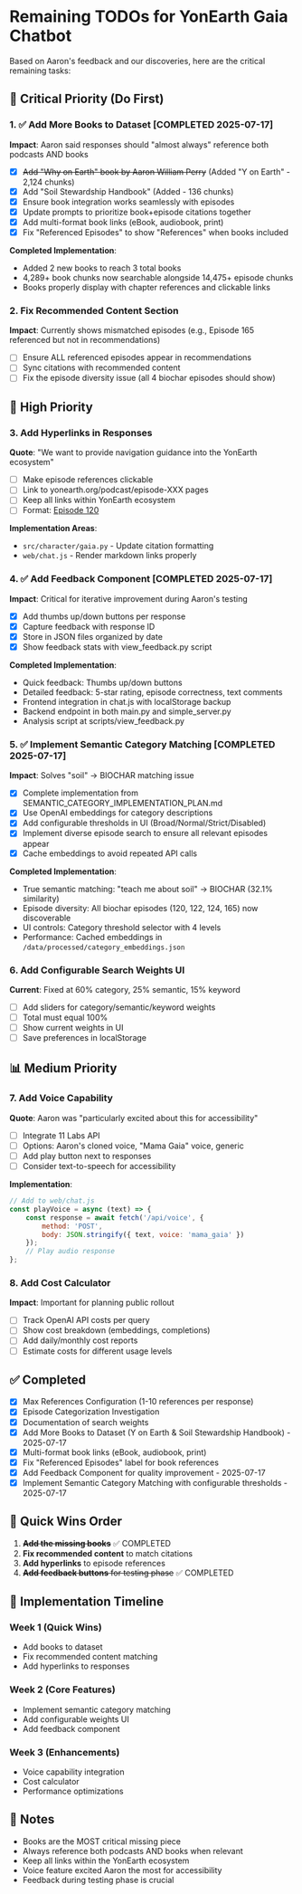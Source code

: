 # Remaining TODOs for YonEarth Gaia Chatbot

Based on Aaron's feedback and our discoveries, here are the critical remaining tasks:

## 🚨 Critical Priority (Do First)

### 1. ✅ Add More Books to Dataset [COMPLETED 2025-07-17]
**Impact**: Aaron said responses should "almost always" reference both podcasts AND books

- [x] ~~Add "Why on Earth" book by Aaron William Perry~~ (Added "Y on Earth" - 2,124 chunks)
- [x] Add "Soil Stewardship Handbook" (Added - 136 chunks)
- [x] Ensure book integration works seamlessly with episodes
- [x] Update prompts to prioritize book+episode citations together
- [x] Add multi-format book links (eBook, audiobook, print)
- [x] Fix "Referenced Episodes" to show "References" when books included

**Completed Implementation**:
- Added 2 new books to reach 3 total books
- 4,289+ book chunks now searchable alongside 14,475+ episode chunks
- Books properly display with chapter references and clickable links

### 2. Fix Recommended Content Section
**Impact**: Currently shows mismatched episodes (e.g., Episode 165 referenced but not in recommendations)

- [ ] Ensure ALL referenced episodes appear in recommendations
- [ ] Sync citations with recommended content
- [ ] Fix the episode diversity issue (all 4 biochar episodes should show)

## 🔧 High Priority

### 3. Add Hyperlinks in Responses
**Quote**: "We want to provide navigation guidance into the YonEarth ecosystem"

- [ ] Make episode references clickable
- [ ] Link to yonearth.org/podcast/episode-XXX pages
- [ ] Keep all links within YonEarth ecosystem
- [ ] Format: [Episode 120](https://yonearth.org/podcast/episode-120...)

**Implementation Areas**:
- `src/character/gaia.py` - Update citation formatting
- `web/chat.js` - Render markdown links properly

### 4. ✅ Add Feedback Component [COMPLETED 2025-07-17]
**Impact**: Critical for iterative improvement during Aaron's testing

- [x] Add thumbs up/down buttons per response
- [x] Capture feedback with response ID
- [x] Store in JSON files organized by date
- [x] Show feedback stats with view_feedback.py script

**Completed Implementation**:
- Quick feedback: Thumbs up/down buttons
- Detailed feedback: 5-star rating, episode correctness, text comments
- Frontend integration in chat.js with localStorage backup
- Backend endpoint in both main.py and simple_server.py
- Analysis script at scripts/view_feedback.py

### 5. ✅ Implement Semantic Category Matching [COMPLETED 2025-07-17]
**Impact**: Solves "soil" → BIOCHAR matching issue

- [x] Complete implementation from SEMANTIC_CATEGORY_IMPLEMENTATION_PLAN.md
- [x] Use OpenAI embeddings for category descriptions  
- [x] Add configurable thresholds in UI (Broad/Normal/Strict/Disabled)
- [x] Implement diverse episode search to ensure all relevant episodes appear
- [x] Cache embeddings to avoid repeated API calls

**Completed Implementation**:
- True semantic matching: "teach me about soil" → BIOCHAR (32.1% similarity)
- Episode diversity: All biochar episodes (120, 122, 124, 165) now discoverable
- UI controls: Category threshold selector with 4 levels
- Performance: Cached embeddings in `/data/processed/category_embeddings.json`

### 6. Add Configurable Search Weights UI
**Current**: Fixed at 60% category, 25% semantic, 15% keyword

- [ ] Add sliders for category/semantic/keyword weights
- [ ] Total must equal 100%
- [ ] Show current weights in UI
- [ ] Save preferences in localStorage

## 📊 Medium Priority

### 7. Add Voice Capability
**Quote**: Aaron was "particularly excited about this for accessibility"

- [ ] Integrate 11 Labs API
- [ ] Options: Aaron's cloned voice, "Mama Gaia" voice, generic
- [ ] Add play button next to responses
- [ ] Consider text-to-speech for accessibility

**Implementation**:
```javascript
// Add to web/chat.js
const playVoice = async (text) => {
    const response = await fetch('/api/voice', {
        method: 'POST',
        body: JSON.stringify({ text, voice: 'mama_gaia' })
    });
    // Play audio response
};
```

### 8. Add Cost Calculator
**Impact**: Important for planning public rollout

- [ ] Track OpenAI API costs per query
- [ ] Show cost breakdown (embeddings, completions)
- [ ] Add daily/monthly cost reports
- [ ] Estimate costs for different usage levels

## ✅ Completed

- [x] Max References Configuration (1-10 references per response)
- [x] Episode Categorization Investigation
- [x] Documentation of search weights
- [x] Add More Books to Dataset (Y on Earth & Soil Stewardship Handbook) - 2025-07-17
- [x] Multi-format book links (eBook, audiobook, print)
- [x] Fix "Referenced Episodes" label for book references
- [x] Add Feedback Component for quality improvement - 2025-07-17
- [x] Implement Semantic Category Matching with configurable thresholds - 2025-07-17

## 📝 Quick Wins Order

1. ~~**Add the missing books**~~ ✅ COMPLETED
2. **Fix recommended content** to match citations
3. **Add hyperlinks** to episode references  
4. ~~**Add feedback buttons** for testing phase~~ ✅ COMPLETED

## 🚀 Implementation Timeline

### Week 1 (Quick Wins)
- Add books to dataset
- Fix recommended content matching
- Add hyperlinks to responses

### Week 2 (Core Features)
- Implement semantic category matching
- Add configurable weights UI
- Add feedback component

### Week 3 (Enhancements)
- Voice capability integration
- Cost calculator
- Performance optimizations

## 📌 Notes

- Books are the MOST critical missing piece
- Always reference both podcasts AND books when relevant
- Keep all links within the YonEarth ecosystem
- Voice feature excited Aaron the most for accessibility
- Feedback during testing phase is crucial